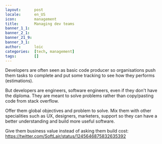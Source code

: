 ```yaml
---
layout:      post
locale:      en_US
icon:        management
title:       Managing dev teams
banner_1_1:  
banner_2_1:  
banner_21_9: 
banner_3_1:  
author:      loic
categories:  [tech, management]
tags:        []
---
```


Developers are often seen as basic code producer so organisations push them tasks to complete and put some tracking to see how they performs (estimations).

But developers are engineers, software engineers, even if they don't have the diploma. They are meant to solve problems rather than copy/pasting code from stack overflow.

Offer them global objectives and problem to solve. Mix them with other specialities such as UX, designers, marketers, support so they can have a better understanding and build more useful software.

Give them business value instead of asking them build cost: https://twitter.com/SoftLair/status/1245646875832635392
